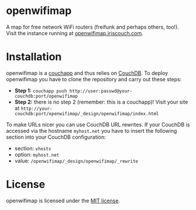 # openwifimap

A map for free network WiFi routers (freifunk and perhaps others, too!). Visit the instance running at [openwifimap.iriscouch.com](http://openwifimap.iriscouch.com).

# Installation

openwifimap is a [couchapp](http://couchapp.org/page/index) and thus relies on [CouchDB](http://couchdb.apache.org/). To deploy openwifimap you have to clone the repository and carry out these steps:

* **Step 1:** `couchapp push http://user:passwd@your-couchdb:port/openwifimap`
* **Step 2:** there is no step 2 (remember: this is a couchapp)! Visit your site at `http://your-couchdb:port/openwifimap/_design/openwifimap/index.html`

To make URLs nicer you can use CouchDB URL rewrites. If your CouchDB is accessed via the hostname `myhost.net` you have to insert the following section into your CouchDB configuration:
* section: `vhosts`
* option: `myhost.net`
* value: `/openwifimap/_design/openwifimap/_rewrite`

# License
openwifimap is licensed under the [MIT license](http://opensource.org/licenses/MIT).
